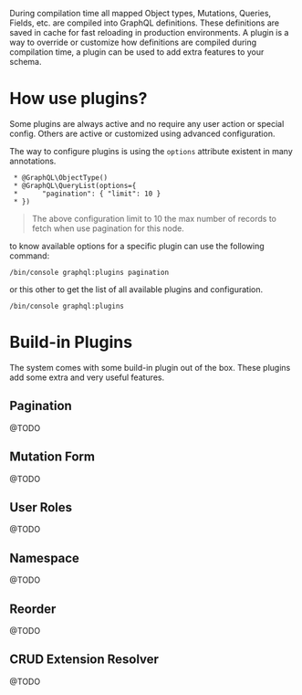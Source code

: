 During compilation time all mapped Object types, Mutations, Queries, Fields, etc. 
are compiled into GraphQL definitions. These definitions are saved in cache 
for fast reloading in production environments. A plugin is a way to override or
customize how definitions are compiled during compilation time,
a plugin can be used to add extra features to your schema.

# How use plugins?

Some plugins are always active and no require any user action or special config. 
Others are active or customized using advanced configuration.

The way to configure plugins is using the `options` attribute existent in many
annotations.

````
 * @GraphQL\ObjectType()
 * @GraphQL\QueryList(options={
 *      "pagination": { "limit": 10 }
 * })
````

> The above configuration limit to 10 the max number of records 
to fetch when use pagination for this node. 

to know available options for a specific plugin can use the following command:

    /bin/console graphql:plugins pagination

or this other to get the list of all available plugins and configuration.

    /bin/console graphql:plugins

# Build-in Plugins

The system comes with some build-in plugin out of the box. 
These plugins add some extra and very useful features.

## Pagination
 @TODO
## Mutation Form
 @TODO
## User Roles
 @TODO
## Namespace
  @TODO
## Reorder
  @TODO
## CRUD Extension Resolver
  @TODO
